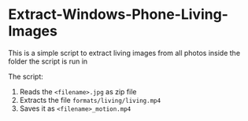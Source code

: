 # Extract-Windows-Phone-Living-Images
This is a simple script to extract living images from all photos inside the folder the script is run in

The script:
1. Reads the `<filename>.jpg` as zip file
2. Extracts the file `formats/living/living.mp4`
3. Saves it as `<filename>_motion.mp4`